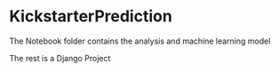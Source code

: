 # KickstarterPrediction

The Notebook folder contains the analysis and machine learning model

The rest is a Django Project
